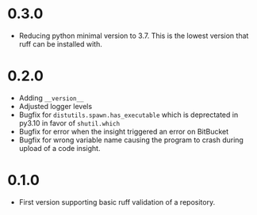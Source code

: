 # 0.3.0
* Reducing python minimal version to 3.7. This is the lowest version that ruff can be installed with.

# 0.2.0
* Adding `__version__`
* Adjusted logger levels
* Bugfix for `distutils.spawn.has_executable` which is deprectated in py3.10 in favor of `shutil.which`
* Bugfix for error when the insight triggered an error on BitBucket
* Bugfix for wrong variable name causing the program to crash during upload of a code insight.

# 0.1.0
* First version supporting basic ruff validation of a repository.
